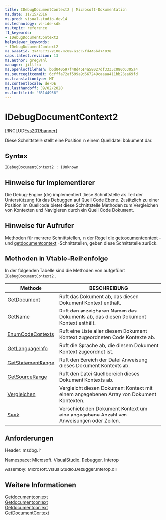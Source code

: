 ```yaml
---
title: IDebugDocumentContext2 | Microsoft-Dokumentation
ms.date: 11/15/2016
ms.prod: visual-studio-dev14
ms.technology: vs-ide-sdk
ms.topic: reference
f1_keywords:
- IDebugDocumentContext2
helpviewer_keywords:
- IDebugDocumentContext2
ms.assetid: 2a446c71-8100-4c09-a1cc-fd446bd74030
caps.latest.revision: 13
ms.author: gregvanl
manager: jillfra
ms.openlocfilehash: b6d040597f48d4514a58027df3335c080d6305a4
ms.sourcegitcommit: 6cfffa72af599a9d667249caaaa411bb28ea69fd
ms.translationtype: MT
ms.contentlocale: de-DE
ms.lasthandoff: 09/02/2020
ms.locfileid: "68144956"
---
```

# <a name="idebugdocumentcontext2"></a>IDebugDocumentContext2
[!INCLUDE[vs2017banner](../../../includes/vs2017banner.md)]

Diese Schnittstelle stellt eine Position in einem Quelldatei Dokument dar.  
  
## <a name="syntax"></a>Syntax  
  
```  
IDebugDocumentContext2 : IUnknown  
```  
  
## <a name="notes-for-implementers"></a>Hinweise für Implementierer  
 Die Debug-Engine (de) implementiert diese Schnittstelle als Teil der Unterstützung für das Debuggen auf Quell Code Ebene. Zusätzlich zu einer Position im Quellcode bietet diese Schnittstelle Methoden zum Vergleichen von Kontexten und Navigieren durch ein Quell Code Dokument.  
  
## <a name="notes-for-callers"></a>Hinweise für Aufrufer  
 Methoden für mehrere Schnittstellen, in der Regel die [getdocumentcontext](../../../extensibility/debugger/reference/idebugstackframe2-getdocumentcontext.md) -und [getdocumentcontext](../../../extensibility/debugger/reference/idebugcodecontext2-getdocumentcontext.md) -Schnittstellen, geben diese Schnittstelle zurück.  
  
## <a name="methods-in-vtable-order"></a>Methoden in Vtable-Reihenfolge  
 In der folgenden Tabelle sind die Methoden von aufgeführt `IDebugDocumentContext2` .  
  
|Methode|BESCHREIBUNG|  
|------------|-----------------|  
|[GetDocument](../../../extensibility/debugger/reference/idebugdocumentcontext2-getdocument.md)|Ruft das Dokument ab, das diesen Dokument Kontext enthält.|  
|[GetName](../../../extensibility/debugger/reference/idebugdocumentcontext2-getname.md)|Ruft den anzeigbaren Namen des Dokuments ab, das diesen Dokument Kontext enthält.|  
|[EnumCodeContexts](../../../extensibility/debugger/reference/idebugdocumentcontext2-enumcodecontexts.md)|Ruft eine Liste aller diesem Dokument Kontext zugeordneten Code Kontexte ab.|  
|[GetLanguageInfo](../../../extensibility/debugger/reference/idebugdocumentcontext2-getlanguageinfo.md)|Ruft die Sprache ab, die diesem Dokument Kontext zugeordnet ist.|  
|[GetStatementRange](../../../extensibility/debugger/reference/idebugdocumentcontext2-getstatementrange.md)|Ruft den Bereich der Datei Anweisung dieses Dokument Kontexts ab.|  
|[GetSourceRange](../../../extensibility/debugger/reference/idebugdocumentcontext2-getsourcerange.md)|Ruft den Datei Quellbereich dieses Dokument Kontexts ab.|  
|[Vergleichen](../../../extensibility/debugger/reference/idebugdocumentcontext2-compare.md)|Vergleicht diesen Dokument Kontext mit einem angegebenen Array von Dokument Kontexten.|  
|[Seek](../../../extensibility/debugger/reference/idebugdocumentcontext2-seek.md)|Verschiebt den Dokument Kontext um eine angegebene Anzahl von Anweisungen oder Zeilen.|  
  
## <a name="requirements"></a>Anforderungen  
 Header: msdbg. h  
  
 Namespace: Microsoft. VisualStudio. Debugger. Interop  
  
 Assembly: Microsoft.VisualStudio.Debugger.Interop.dll  
  
## <a name="see-also"></a>Weitere Informationen  
 [Getdocumentcontext](../../../extensibility/debugger/reference/idebugcanstopevent2-getdocumentcontext.md)   
 [Getdocumentcontext](../../../extensibility/debugger/reference/idebugactivatedocumentevent2-getdocumentcontext.md)   
 [Getdocumentcontext](../../../extensibility/debugger/reference/idebugstackframe2-getdocumentcontext.md)   
 [GetDocumentContext](../../../extensibility/debugger/reference/idebugcodecontext2-getdocumentcontext.md)
